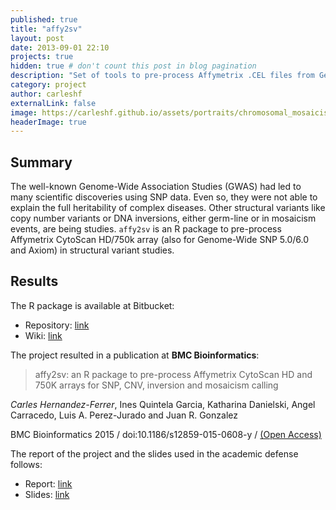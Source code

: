 ```yaml
---
published: true
title: "affy2sv"
layout: post
date: 2013-09-01 22:10
projects: true
hidden: true # don't count this post in blog pagination
description: "Set of tools to pre-process Affymetrix .CEL files from GenomeWide 5.0-6.0, Axiom and CytoScan HD/750K."
category: project
author: carleshf
externalLink: false
image: https://carleshf.github.io/assets/portraits/chromosomal_mosaicism.png
headerImage: true
---
```



## Summary

The well-known Genome-Wide Association Studies (GWAS) had led to many scientific discoveries using SNP data. Even so, they were not able to explain the full heritability of complex diseases. Other structural variants like copy number variants or DNA inversions, either germ-line or in mosaicism events, are being studies. `affy2sv` is an R package to  pre-process Affymetrix CytoScan HD/750k array (also for Genome-Wide SNP 5.0/6.0 and Axiom) in structural variant studies.

## Results

The R package is available at Bitbucket:

* Repository: [link](https://bitbucket.org/brge/affy2sv)
* Wiki: [link](https://bitbucket.org/brge/affy2sv/wiki/Home)

The project resulted in a publication at **BMC Bioinformatics**:

> affy2sv: an R package to pre-process Affymetrix CytoScan HD and 750K arrays for SNP, CNV, inversion and mosaicism calling

*Carles Hernandez-Ferrer*, Ines Quintela Garcia, Katharina Danielski, Angel Carracedo, Luis A. Perez-Jurado and Juan R. Gonzalez

BMC Bioinformatics 2015 / doi:10.1186/s12859-015-0608-y /
[(Open Access)](http://bmcbioinformatics.biomedcentral.com/articles/10.1186/s12859-015-0608-y)

The report of the project and the slides used in the academic defense follows:

* Report: [link](https://www.dropbox.com/s/u9qvr34efk4hafr/thesis.pdf)
* Slides: [link](https://www.dropbox.com/s/iap2bl2w5a5xo5f/MTChernandez_WIN.pdf)